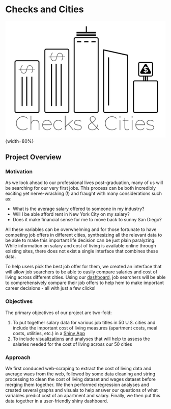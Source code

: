 # Checks and Cities

![](/avatar/ChecksandCitiesCrop.jpg){width=80%}

## Project Overview

### Motivation

As we look ahead to our professional lives post-graduation, many of us will be searching for our very first jobs. This process can be both incredibly exciting yet nerve-wracking (!) and fraught with many considerations such as:

- What is the average salary offered to someone in my industry?
- Will I be able afford rent in New York City on my salary?
- Does it make financial sense for me to move back to sunny San Diego?

All these variables can be overwhelming and for those fortunate to have competing job offers in different cities, synthesizing all the relevant data to be able to make this important life decision can be just plain paralyzing. While information on salary and cost of living is available online through existing sites, there does not exist a single interface that combines these data.

To help users pick the best job offer for them, we created an interface that will allow job searchers to be able to easily compare salaries and cost of living across different cities. Using our [dashboard](https://nonajiang.github.io/Checks-and-Cities/shiny.html), job searchers will be able to comprehensively compare their job offers to help hem to make important career decisions - all with just a few clicks!

### Objectives

The primary objectives of our project are two-fold:

1. To put together salary data for various job titles in 50 U.S. cities and include the important cost of living measures (apartment costs, meal costs, utilities, etc.) in a [Shiny App](https://nonajiang.github.io/Checks-and-Cities/shiny.html)
2. To include [visualizations](https://nonajiang.github.io/Checks-and-Cities/pages/vis.html) and analyses that will help to assess the salaries needed for the cost of living across our 50 cities
 
### Approach
We first conduced web-scraping to extract the cost of living data and average waes from the web, followed by some data cleaning and string processing to clean the cost of living dataset and wages dataset before merging them together. We then performed regression analyses and created several graphs and visuals to help answer our questions of what variables predict cost of an apartment and salary. Finally, we then put this data together in a user-friendly shiny dashboard.
